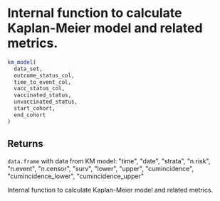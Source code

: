 # Internal function to calculate Kaplan-Meier model and related metrics.

```r
km_model(
  data_set,
  outcome_status_col,
  time_to_event_col,
  vacc_status_col,
  vaccinated_status,
  unvaccinated_status,
  start_cohort,
  end_cohort
)
```

## Returns

`data.frame` with data from KM model: "time", "date", "strata", "n.risk", "n.event", "n.censor", "surv", "lower", "upper", "cumincidence", "cumincidence_lower", "cumincidence_upper"

Internal function to calculate Kaplan-Meier model and related metrics.
